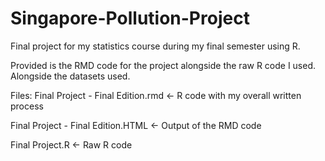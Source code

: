 # Singapore-Pollution-Project
Final project for my statistics course during my final semester using R.

Provided is the RMD code for the project alongside the raw R code I used. Alongside the datasets used.


Files:
Final Project - Final Edition.rmd <- R code with my overall written process

Final Project - Final Edition.HTML <- Output of the RMD code

Final Project.R <- Raw R code
